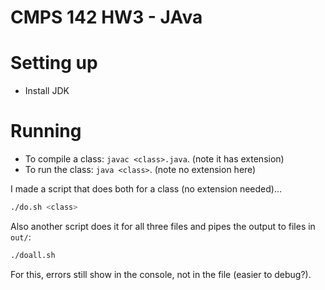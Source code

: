 # CMPS 142 HW3 - JAva

# Setting up

* Install JDK

# Running

* To compile a class: `javac <class>.java`. (note it has extension)
* To run the class: `java <class>`. (note no extension here)

I made a script that does both for a class (no extension needed)...
```bash
./do.sh <class>
```

Also another script does it for all three files and pipes the output to files in `out/`:
```bash
./doall.sh
```
For this, errors still show in the console, not in the file (easier to debug?).
